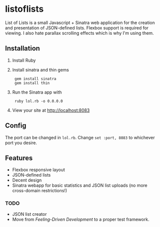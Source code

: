 # listoflists

List of Lists is a small Javascript + Sinatra web application for the creation and presentation of JSON-defined lists. Flexbox support is required for viewing. I also hate parallax scrolling effects which is why I'm using them.

## Installation

1. Install Ruby
2. Install sinatra and thin gems

        gem install sinatra
        gem install thin

3. Run the Sinatra app with

        ruby lol.rb -o 0.0.0.0

4. View your site at [http://localhost:8083](http://localhost:8083)

## Config
The port can be changed in `lol.rb`. Change `set :port, 8083` to whichever port you desire.

## Features

* Flexbox responsive layout
* JSON-defined lists
* Decent design
* Sinatra webapp for basic statistics and JSON list uploads (no more cross-domain restrictions!)

### TODO

* JSON list creator
* Move from *Feeling-Driven Development* to a proper test framework.